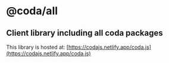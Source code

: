 # @coda/all

## Client library including all coda packages

This library is hosted at:
[https://codajs.netlify.app/coda.js](https://codajs.netlify.app/coda.js)

